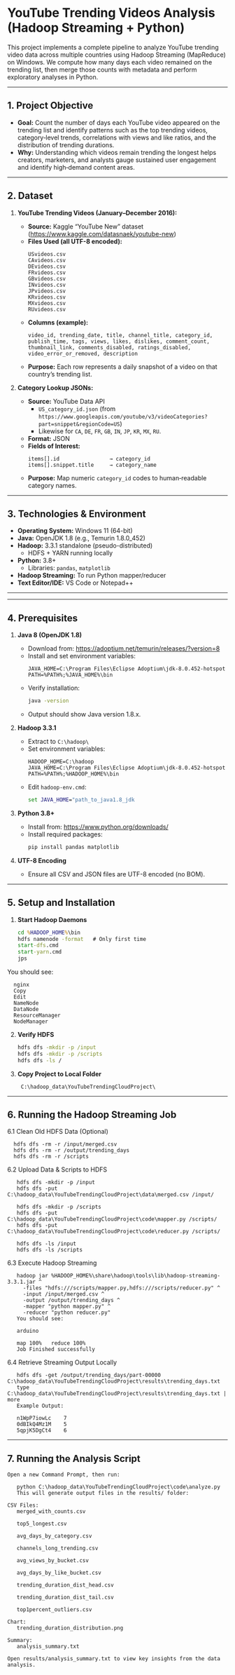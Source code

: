 # YouTube Trending Videos Analysis (Hadoop Streaming + Python)

This project implements a complete pipeline to analyze YouTube trending video data across multiple countries using Hadoop Streaming (MapReduce) on Windows. We compute how many days each video remained on the trending list, then merge those counts with metadata and perform exploratory analyses in Python.

---

## 1. Project Objective

- **Goal:** Count the number of days each YouTube video appeared on the trending list and identify patterns such as the top trending videos, category‐level trends, correlations with views and like ratios, and the distribution of trending durations.
- **Why:** Understanding which videos remain trending the longest helps creators, marketers, and analysts gauge sustained user engagement and identify high‐demand content areas.

---

## 2. Dataset

1. **YouTube Trending Videos (January–December 2016):**
   - **Source:** Kaggle “YouTube New” dataset  
     (https://www.kaggle.com/datasnaek/youtube-new)  
   - **Files Used (all UTF-8 encoded):**
     ```
     USvideos.csv  
     CAvideos.csv  
     DEvideos.csv  
     FRvideos.csv  
     GBvideos.csv  
     INvideos.csv  
     JPvideos.csv  
     KRvideos.csv  
     MXvideos.csv  
     RUvideos.csv  
     ```
   - **Columns (example):**  
     ```
     video_id, trending_date, title, channel_title, category_id, 
     publish_time, tags, views, likes, dislikes, comment_count, 
     thumbnail_link, comments_disabled, ratings_disabled, 
     video_error_or_removed, description
     ```
   - **Purpose:** Each row represents a daily snapshot of a video on that country’s trending list.

2. **Category Lookup JSONs:**
   - **Source:** YouTube Data API  
     - `US_category_id.json` (from `https://www.googleapis.com/youtube/v3/videoCategories?part=snippet&regionCode=US`)  
     - Likewise for `CA`, `DE`, `FR`, `GB`, `IN`, `JP`, `KR`, `MX`, `RU`.  
   - **Format:** JSON  
   - **Fields of Interest:**  
     ```
     items[].id                → category_id  
     items[].snippet.title     → category_name
     ```
   - **Purpose:** Map numeric `category_id` codes to human‐readable category names.

---

## 3. Technologies & Environment

- **Operating System:** Windows 11 (64-bit)  
- **Java:** OpenJDK 1.8 (e.g., Temurin 1.8.0_452)  
- **Hadoop:** 3.3.1 standalone (pseudo-distributed)  
  - HDFS + YARN running locally  
- **Python:** 3.8+  
  - Libraries: `pandas`, `matplotlib`  
- **Hadoop Streaming:** To run Python mapper/reducer  
- **Text Editor/IDE:** VS Code or Notepad++

---

---

## 4. Prerequisites

1. **Java 8 (OpenJDK 1.8)**
   - Download from: https://adoptium.net/temurin/releases/?version=8  
   - Install and set environment variables:
     ```
     JAVA_HOME=C:\Program Files\Eclipse Adoptium\jdk-8.0.452-hotspot
     PATH=%PATH%;%JAVA_HOME%\bin
     ```
   - Verify installation:
     ```bat
     java -version
     ```
   - Output should show Java version 1.8.x.

2. **Hadoop 3.3.1**  
   - Extract to `C:\hadoop\`  
   - Set environment variables:
     ```
     HADOOP_HOME=C:\hadoop
     JAVA_HOME=C:\Program Files\Eclipse Adoptium\jdk-8.0.452-hotspot
     PATH=%PATH%;%HADOOP_HOME%\bin
     ```
   - Edit `hadoop-env.cmd`:
     ```bat
     set JAVA_HOME="path_to_java1.8_jdk
     ```

3. **Python 3.8+**  
   - Install from: https://www.python.org/downloads/  
   - Install required packages:
     ```bat
     pip install pandas matplotlib
     ```

4. **UTF-8 Encoding**  
   - Ensure all CSV and JSON files are UTF-8 encoded (no BOM).

---

## 5. Setup and Installation

1. **Start Hadoop Daemons**  
   ```bat
   cd %HADOOP_HOME%\bin
   hdfs namenode -format   # Only first time
   start-dfs.cmd
   start-yarn.cmd
   jps

You should see:
```
  nginx
  Copy
  Edit
  NameNode
  DataNode
  ResourceManager
  NodeManager
```

2. **Verify HDFS**
   ```bat
   hdfs dfs -mkdir -p /input
   hdfs dfs -mkdir -p /scripts
   hdfs dfs -ls /

3. **Copy Project to Local Folder**
   
        C:\hadoop_data\YouTubeTrendingCloudProject\

---

## 6. Running the Hadoop Streaming Job

6.1 Clean Old HDFS Data (Optional)
```
  hdfs dfs -rm -r /input/merged.csv
  hdfs dfs -rm -r /output/trending_days
  hdfs dfs -rm -r /scripts
```
6.2 Upload Data & Scripts to HDFS
```
   hdfs dfs -mkdir -p /input
   hdfs dfs -put C:\hadoop_data\YouTubeTrendingCloudProject\data\merged.csv /input/

   hdfs dfs -mkdir -p /scripts
   hdfs dfs -put C:\hadoop_data\YouTubeTrendingCloudProject\code\mapper.py /scripts/
   hdfs dfs -put C:\hadoop_data\YouTubeTrendingCloudProject\code\reducer.py /scripts/

   hdfs dfs -ls /input
   hdfs dfs -ls /scripts
```

6.3 Execute Hadoop Streaming
```
   hadoop jar %HADOOP_HOME%\share\hadoop\tools\lib\hadoop-streaming-3.3.1.jar ^
     -files "hdfs:///scripts/mapper.py,hdfs:///scripts/reducer.py" ^
     -input /input/merged.csv ^
     -output /output/trending_days ^
     -mapper "python mapper.py" ^
     -reducer "python reducer.py"
   You should see:

   arduino

   map 100%   reduce 100%
   Job Finished successfully
```
6.4 Retrieve Streaming Output Locally
```
   hdfs dfs -get /output/trending_days/part-00000 C:\hadoop_data\YouTubeTrendingCloudProject\results\trending_days.txt
   type C:\hadoop_data\YouTubeTrendingCloudProject\results\trending_days.txt | more
   Example Output:

   n1WpP7iowLc    7
   0dBIkQ4Mz1M    5
   5qpjK5DgCt4    6
```

---

## 7. Running the Analysis Script
```
Open a new Command Prompt, then run:

   python C:\hadoop_data\YouTubeTrendingCloudProject\code\analyze.py
   This will generate output files in the results/ folder:

CSV Files:
   merged_with_counts.csv
   
   top5_longest.csv
   
   avg_days_by_category.csv
   
   channels_long_trending.csv
   
   avg_views_by_bucket.csv
   
   avg_days_by_like_bucket.csv
   
   trending_duration_dist_head.csv
   
   trending_duration_dist_tail.csv
   
   top1percent_outliers.csv

Chart:
   trending_duration_distribution.png

Summary:
   analysis_summary.txt

Open results/analysis_summary.txt to view key insights from the data analysis.
```
